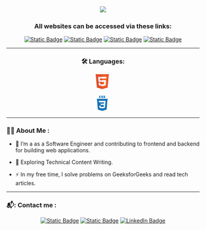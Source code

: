 <div id="header" align="center">
  <img src="https://media1.giphy.com/media/v1.Y2lkPTc5MGI3NjExNjZhend1OTMyZzNndHUyNzFhcnhkZ253cTlsdHhuajZnMjUyZWViaSZlcD12MV9pbnRlcm5hbF9naWZfYnlfaWQmY3Q9cw/jnE30eFmv6DvXUHUOs/giphy.gif"/>

### All websites can be accessed via these links:

<a href="https://twomat.github.io/Websites/Webtech/">
    <img alt="Static Badge" src="https://img.shields.io/badge/Webtech-%23FFA500?style=for-the-badge&logo=webtrees&logoColor=black&labelColor=white&color=%23FF8C00"></a>

<a href="https://twomat.github.io/Websites/The%20Verge/">
    <img alt="Static Badge" src="https://img.shields.io/badge/The_Verge%20-%20%235F9EA0?style=for-the-badge&logo=verdaccio&logoColor=black&labelColor=white&color=%23FF4500"></a>

<a href="https://twomat.github.io/Websites/Techno%20-%20Web/">
    <img alt="Static Badge" src="https://img.shields.io/badge/Techno--Web-%235F9EA0?style=for-the-badge&logo=telegraph&logoColor=black&labelColor=white&color=%235F9EA0"></a>

<a href="https://twomat.github.io/Websites/Camera%20World">
    <img alt="Static Badge" src="https://img.shields.io/badge/Camera_World%20-%20%235F9EA0?style=for-the-badge&logo=circle&logoColor=black&labelColor=white&color=%23000080"></a>

---
 ### :hammer_and_wrench: Languages: 
  <img src="https://github.com/devicons/devicon/blob/master/icons/html5/html5-original.svg" title="HTML5" alt="HTML" width="40" height="40"/>&nbsp;
  
 <img src="https://github.com/devicons/devicon/blob/master/icons/css3/css3-plain-wordmark.svg"  title="CSS3" alt="CSS" width="40" height="40"/>&nbsp; 
 
</div>

<div id="body">
  

---
### :man_technologist: About Me :
- :telescope: I’m a as a Software Engineer and contributing to frontend and backend for building web applications.

- :seedling: Exploring Technical Content Writing.

- :zap: In my free time, I solve problems on GeeksforGeeks and read tech articles.

---
### 📬: Contact me :
 <div id="badges" align="center">
  <a href="https://spb.hh.ru/resume/843361b2ff0e5741ec0039ed1f32334a55534d">
    <img alt="Static Badge" src="https://img.shields.io/badge/hh.ru%20-%20red?style=for-the-badge&logo=readdotcv&logoColor=white"></a>

 <a href="https://career.habr.com/alexgonemad">
    <img alt="Static Badge" src="https://img.shields.io/badge/%D0%A5%D0%B0%D0%B1%D1%80%20%D0%9A%D0%B0%D1%80%D1%8C%D0%B5%D1%80%D0%B0-%235F9EA0?style=for-the-badge&logo=nextra&logoColor=white&labelColor=%235F9EA0&color=%235F9EA0"></a>
    
  <a href="https://linkedin.com/in/alexey-smirnov-73578034a">
    <img src="https://img.shields.io/badge/LinkedIn-blue?style=for-the-badge&logo=linkedin&logoColor=white" alt="LinkedIn Badge"/></a>
  </div>
  </div>
